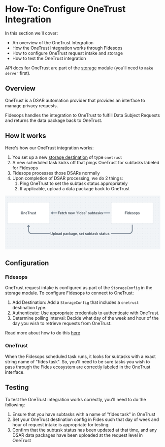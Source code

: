 # How-To: Configure OneTrust Integration

In this section we'll cover:

- An overview of the OneTrust Integration
- How the OneTrust Integration works through Fidesops
- How to configure OneTrust request intake and storage
- How to test the OneTrust integration

API docs for OneTrust are part of the [storage](/fidesops/api#operations-tag-Storage) module (you'll need to `make server` first).

## Overview

OneTrust is a DSAR automation provider that provides an interface to manage privacy requests.

Fidesops handles the integration to OneTrust to fulfill Data Subject Requests and returns the data package back to OneTrust.

## How it works

Here's how our OneTrust integration works:

1. You set up a new [storage destination](./storage.md) of type `onetrust`
2. A new scheduled task kicks off that pings OneTrust for subtasks labeled for Fidesops
3. Fidesops processes those DSARs normally
4. Upon completion of DSAR processing, we do 2 things:
      1. Ping OneTrust to set the subtask status appropriately 
      2. If applicable, upload a data package back to OneTrust


![OneTrust Request Flow](../img/onetrust_request_flow.png "OneTrust Request Flow")

## Configuration

### Fidesops
  
OneTrust request intake is configured as part of the `StorageConfig` in the storage module. To configure Fidesops to connect to OneTrust:

1. Add Destination: Add a `StorageConfig` that includes a `onetrust` destination type.
2. Authenticate: Use appropriate credentials to authenticate with OneTrust.
3. Determine polling interval: Decide what day of the week and hour of the day you wish to retrieve requests from OneTrust.

Read more about how to do this [here](./storage.md)

### OneTrust

When the Fidesops scheduled task runs, it looks for subtasks with a exact string name of "fides task".  So, you'll need to be sure tasks you wish to pass through the Fides ecosystem are correctly labeled in the OneTrust interface.

## Testing

To test the OneTrust integration works correctly, you'll need to do the following:

1. Ensure that you have subtasks with a name of "fides task" in OneTrust
2. Set your OneTrust destination config in Fides such that day of week and hour of request intake is appropriate for testing
3. Confirm that the subtask status has been updated at that time, and any DSAR data packages have been uploaded at the request level in OneTrust

